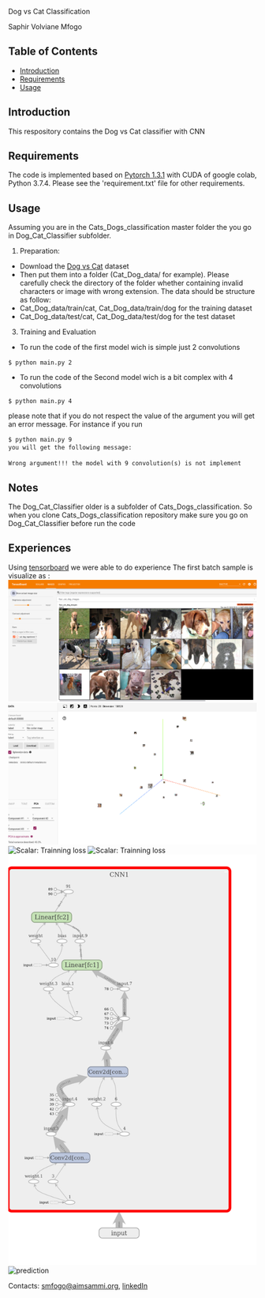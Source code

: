 Dog vs Cat Classification

Saphir Volviane Mfogo




## Table of Contents

- [Introduction](#introduction)
- [Requirements](#requirements)
- [Usage](#usage)


## Introduction

This respository contains the Dog vs Cat classifier with CNN

## Requirements

The code is implemented based on [Pytorch 1.3.1](https://pytorch.org/) with CUDA of google colab, Python 3.7.4. 
Please see the 'requirement.txt' file for other requirements.

## Usage

Assuming you are in the Cats_Dogs_classification  master folder the you go in Dog_Cat_Classifier subfolder.

1. Preparation:
* Download the [Dog vs Cat](https://drive.google.com/file/d/1Cn0B9Zr2irUnZcHqODT9IilGHf9fZ61R/view?usp=sharing) dataset 
* Then put them into a folder (Cat_Dog_data/ for example). Please carefully check the directory of the folder 
whether containing invalid characters or image with wrong extension. The data should be structure as follow:
* Cat_Dog_data/train/cat, Cat_Dog_data/train/dog for the training dataset
* Cat_Dog_data/test/cat, Cat_Dog_data/test/dog for the test dataset


3. Training and Evaluation
* To run the code of the first model wich is simple just 2 convolutions
~~~~
$ python main.py 2
~~~~

* To run the code of the Second model wich is a bit complex with 4 convolutions
~~~~
$ python main.py 4
~~~~
please note that if you do not respect the value of the argument you will get an error message.
For instance if you run 
~~~~
$ python main.py 9
you will get the following message:

Wrong argument!!! the model with 9 convolution(s) is not implement

~~~~

## Notes
The  Dog_Cat_Classifier older is a subfolder of Cats_Dogs_classification. 
So when you clone Cats_Dogs_classification repository make sure you go on Dog_Cat_Classifier before run the code

## Experiences
Using [tensorboard](https://pytorch.org/docs/stable/tensorboard.html) we were able to do experience
The first batch sample is visualize as :
![Batch sample](./experience/images.png)
![Projector](./experience/projector.png)
![Scalar: Trainning loss](./experience/traning_loss.svg)
![Scalar: Trainning loss](./experience/tranningloss.png)
![Graphs](./experience/cat_dog_experiment_1.png)
![prediction](./experience/predictionimag.png)

Contacts: smfogo@aimsammi.org,  [linkedIn](https://www.linkedin.com/in/volviane-saphir-mfogo-7a181314b/)
